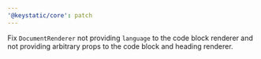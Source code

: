 ```yaml
---
'@keystatic/core': patch
---
```


Fix `DocumentRenderer` not providing `language` to the code block renderer and not providing arbitrary props to the code block and heading renderer.
